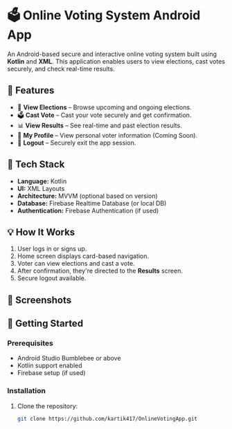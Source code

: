 # 🗳️ Online Voting System Android App

An Android-based secure and interactive online voting system built using **Kotlin** and **XML**. This application enables users to view elections, cast votes securely, and check real-time results.

## 📱 Features

- 🧾 **View Elections** – Browse upcoming and ongoing elections.
- 🗳️ **Cast Vote** – Cast your vote securely and get confirmation.
- 📊 **View Results** – See real-time and past election results.
- 👤 **My Profile** – View personal voter information (Coming Soon).
- 🚪 **Logout** – Securely exit the app session.

## 🧰 Tech Stack

- **Language:** Kotlin  
- **UI:** XML Layouts  
- **Architecture:** MVVM (optional based on version)  
- **Database:** Firebase Realtime Database (or local DB)  
- **Authentication:** Firebase Authentication (if used)  

## 💡 How It Works

1. User logs in or signs up.
2. Home screen displays card-based navigation.
3. Voter can view elections and cast a vote.
4. After confirmation, they're directed to the **Results** screen.
5. Secure logout available.

## 📸 Screenshots




## 🚀 Getting Started

### Prerequisites

- Android Studio Bumblebee or above
- Kotlin support enabled
- Firebase setup (if used)

### Installation

1. Clone the repository:
   ```bash
   git clone https://github.com/kartik417/OnlineVotingApp.git
